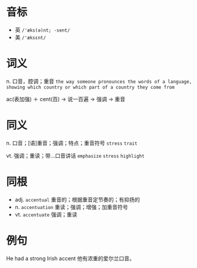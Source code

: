 # 音标

- 英 `/'æks(ə)nt; -sent/`
- 美 `/'æksɛnt/`

# 词义

n. 口音，腔调；重音
`the way someone pronounces the words of a language, showing which country or which part of a country they come from`



ac(表加强) ＋ cent(百) → 说一百遍 → 强调 → 重音

# 同义

n. 口音；[语]重音；强调；特点；重音符号
`stress` `trait`

vt. 强调；重读；带…口音讲话
`emphasize` `stress` `highlight`

# 同根

- adj. `accentual` 重音的；根据重音定节奏的；有抑扬的
- n. `accentuation` 重读；强调；增强；加重音符号
- vt. `accentuate` 强调；重读

# 例句

He had a strong Irish accent
他有浓重的爱尔兰口音。


